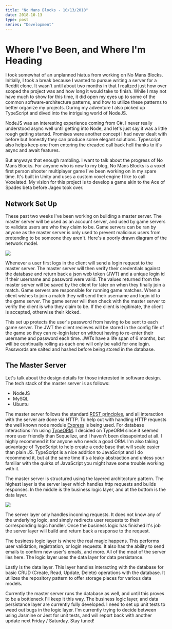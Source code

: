 ```yaml
---
title: "No Mans Blocks - 10/13/2018"
date: 2018-10-13
type: post
series: "Development"
---
```


# Where I've Been, and Where I'm Heading

I took somewhat of an unplanned hiatus from working on No Mans Blocks. Initially, I took a break because I wanted to pursue writing a server for a Reddit clone. It wasn't until about two months in that I realized just how over scoped the project was and how long it would take to finish. While I may not have much to show for this time, it did open my eyes up to some of the common software-architecture patterns, and how to utilize these patterns to better organize my projects. During my adventure I also picked up TypeScript and dived into the intriguing world of NodeJS.

NodeJS was an interesting experience coming from C#. I never really understood async well until getting into Node, and let's just say it was a little rough getting started. Promises were another concept I had never dealt with before but honestly they can produce some elegant solutions. Typescript also helps keep one from entering the dreaded call back hell thanks to it's async and await features.

But anyways that enough rambling. I want to talk about the progress of No Mans Blocks. For anyone who is new to my blog, No Mans Blocks is a voxel first person shooter multiplayer game I've been working on in my spare time. It's built in Unity and uses a custom voxel engine I like to call Voxelated. My vision for this project is to develop a game akin to the Ace of Spades beta before Jagex took over.

## Network Set Up

These past two weeks I've been working on building a master server. The master server will be used as an account server, and used by game servers to validate users are who they claim to be. Game servers can be ran by anyone as the master server is only used to prevent malicious users from pretending to be someone they aren't. Here's a poorly drawn diagram of the network model.

![](images/1.jpg)

Whenever a user first logs in the client will send a login request to the master server. The master server will then verify their credentials against the database and return back a json web token (JWT) and a unique login id if their username and password were valid. The values returned from the master server will be saved by the client for later on when they finally join a match. Game servers are responsible for running game matches. When a client wishes to join a match they will send their username and login id to the game server. The game server will then check with the master server to verify the client is who they claim to be. If the client is legitimate, the client is accepted, otherwise their kicked.

This set up protects the user's password from having to be sent to each game server. The JWT the client recieves will be stored in the config file of the game so they can re-login later on without having to re-enter their username and password each time. JWTs have a life span of 6 months, but will be continually rolling as each one will only be valid for one login. Passwords are salted and hashed before being stored in the database.

## The Master Server

Let's talk about the design details for those interested in software design. The tech stack of the master server is as follows:

- NodeJS
- MySQL
- Ubuntu

The master server follows the standard <a href="https://restfulapi.net/">REST principles</a>, and all interaction with the server are done via HTTP. To help out with handling HTTP requests the well known node module <a href="https://expressjs.com/">Express</a> is being used. For database interactions I'm using <a href="http://typeorm.io/">TypeORM</a>. I decided on TypeORM since it seemed more user friendly than Sequelize, and I haven't been dissapointed at all. I highly recommend it for anyone who needs a good ORM. I'm also taking advantage of TypeScript to help create a code base that will scale easier than plain JS. TypeScript is a nice addition to JavaScript and I do recommend it, but at the same time it's a leaky abstraction and unless your familiar with the quirks of JavaScript you might have some trouble working with it.

The master server is structured using the layered architecture pattern. The highest layer is the server layer which handles http requests and builds responses. In the middle is the business logic layer, and at the bottom is the data layer.

![](images/2.jpg)

The server layer only handles incoming requests. It does not know any of the underlying logic, and simply redirects user requests to their corresponding logic handler. Once the business logic has finished it's job the server layer will build and return back a response to the request.

The business logic layer is where the real magic happens. This performs user validation, registration, or login requests. It also has the ability to send emails to confirm new user's emails, and more. All of the meat of the server lies here. The logic layer uses the data layer for data persistance.

Lastly is the data layer. This layer handles interacting with the database for basic CRUD (Create, Read, Update, Delete) operations with the database. It utilizes the repository pattern to offer storage places for various data models.

Currently the master server runs the database as well, and until this proves to be a bottleneck I'll keep it this way. The business logic layer, and data persistance layer are currently fully developed. I need to set up unit tests to weed out bugs in the logic layer. I'm currently trying to decide between using Jasmine or Jest for unit tests, and will report back with another update next Friday / Saturday. Stay tuned!
